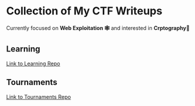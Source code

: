 # Collection of My CTF Writeups

Currently focused on **Web Exploitation 🕸️** and interested in **Crptography🔑**

## Learning

[Link to Learning Repo](Learning)

## Tournaments

[Link to Tournaments Repo](Tournaments)
